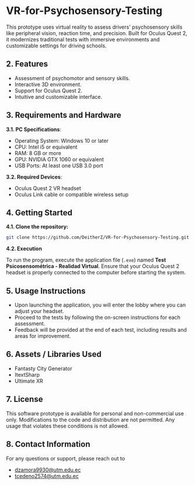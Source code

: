 # VR-for-Psychosensory-Testing
This prototype uses virtual reality to assess drivers' psychosensory skills like peripheral vision, reaction time, and precision. Built for Oculus Quest 2, it modernizes traditional tests with immersive environments and customizable settings for driving schools.

## 2. Features
- Assessment of psychomotor and sensory skills.
- Interactive 3D environment.
- Support for Oculus Quest 2.
- Intuitive and customizable interface.

## 3. Requirements and Hardware
**3.1. PC Specifications**:
  - Operating System: Windows 10 or later
  - CPU: Intel i5 or equivalent
  - RAM: 8 GB or more
  - GPU: NVIDIA GTX 1060 or equivalent
  - USB Ports: At least one USB 3.0 port

**3.2. Required Devices**:
  - Oculus Quest 2 VR headset
  - Oculus Link cable or compatible wireless setup

## 4. Getting Started

**4.1. Clone the repository:**

```bash
git clone https://github.com/DeitherZ/VR-for-Psychosensory-Testing.git
```

**4.2. Execution**

To run the program, execute the application file (`.exe`) named **Test Psicosensométrica - Realidad Virtual**. Ensure that your Oculus Quest 2 headset is properly connected to the computer before starting the system.

## 5. Usage Instructions
- Upon launching the application, you will enter the lobby where you can adjust your headset.
- Proceed to the tests by following the on-screen instructions for each assessment.
- Feedback will be provided at the end of each test, including results and areas for improvement.

## 6. Assets / Libraries Used

- Fantasty City Generator
- ItextSharp
- Ultimate XR

## 7. License

This software prototype is available for personal and non-commercial use only. Modifications to the code and distribution are not permitted. Any usage that violates these conditions is not allowed.

## 8. Contact Information
For any questions or support, please reach out to 

- dzamora9930@utm.edu.ec
- tcedeno2574@utm.edu.ec